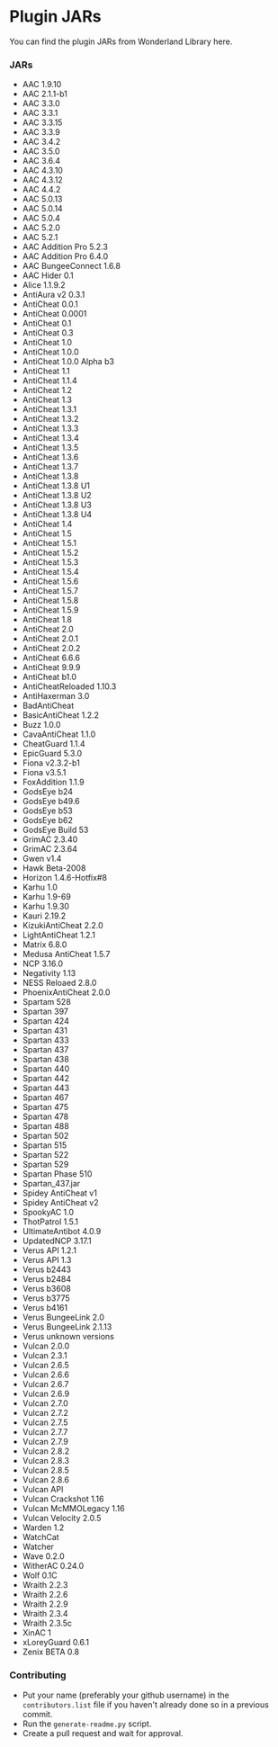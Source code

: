 # Plugin JARs
 You can find the plugin JARs from Wonderland Library here.

### JARs
- AAC 1.9.10
- AAC 2.1.1-b1
- AAC 3.3.0
- AAC 3.3.1
- AAC 3.3.15
- AAC 3.3.9
- AAC 3.4.2
- AAC 3.5.0
- AAC 3.6.4
- AAC 4.3.10
- AAC 4.3.12
- AAC 4.4.2
- AAC 5.0.13
- AAC 5.0.14
- AAC 5.0.4
- AAC 5.2.0
- AAC 5.2.1
- AAC Addition Pro 5.2.3
- AAC Addition Pro 6.4.0
- AAC BungeeConnect 1.6.8
- AAC Hider 0.1
- Alice 1.1.9.2
- AntiAura v2 0.3.1
- AntiCheat 0.0.1
- AntiCheat 0.0001
- AntiCheat 0.1
- AntiCheat 0.3
- AntiCheat 1.0
- AntiCheat 1.0.0
- AntiCheat 1.0.0 Alpha b3
- AntiCheat 1.1
- AntiCheat 1.1.4
- AntiCheat 1.2
- AntiCheat 1.3
- AntiCheat 1.3.1
- AntiCheat 1.3.2
- AntiCheat 1.3.3
- AntiCheat 1.3.4
- AntiCheat 1.3.5
- AntiCheat 1.3.6
- AntiCheat 1.3.7
- AntiCheat 1.3.8
- AntiCheat 1.3.8 U1
- AntiCheat 1.3.8 U2
- AntiCheat 1.3.8 U3
- AntiCheat 1.3.8 U4
- AntiCheat 1.4
- AntiCheat 1.5
- AntiCheat 1.5.1
- AntiCheat 1.5.2
- AntiCheat 1.5.3
- AntiCheat 1.5.4
- AntiCheat 1.5.6
- AntiCheat 1.5.7
- AntiCheat 1.5.8
- AntiCheat 1.5.9
- AntiCheat 1.8
- AntiCheat 2.0
- AntiCheat 2.0.1
- AntiCheat 2.0.2
- AntiCheat 6.6.6
- AntiCheat 9.9.9
- AntiCheat b1.0
- AntiCheatReloaded 1.10.3
- AntiHaxerman 3.0
- BadAntiCheat
- BasicAntiCheat 1.2.2
- Buzz 1.0.0
- CavaAntiCheat 1.1.0
- CheatGuard 1.1.4
- EpicGuard 5.3.0
- Fiona v2.3.2-b1
- Fiona v3.5.1
- FoxAddition 1.1.9
- GodsEye b24
- GodsEye b49.6
- GodsEye b53
- GodsEye b62
- GodsEye Build 53
- GrimAC 2.3.40
- GrimAC 2.3.64
- Gwen v1.4
- Hawk Beta-2008
- Horizon 1.4.6-Hotfix#8
- Karhu 1.0
- Karhu 1.9-69
- Karhu 1.9.30
- Kauri 2.19.2
- KizukiAntiCheat 2.2.0
- LightAntiCheat 1.2.1
- Matrix 6.8.0
- Medusa AntiCheat 1.5.7
- NCP 3.16.0
- Negativity 1.13
- NESS Reloaed 2.8.0
- PhoenixAntiCheat 2.0.0
- Spartam 528
- Spartan 397
- Spartan 424
- Spartan 431
- Spartan 433
- Spartan 437
- Spartan 438
- Spartan 440
- Spartan 442
- Spartan 443
- Spartan 467
- Spartan 475
- Spartan 478
- Spartan 488
- Spartan 502
- Spartan 515
- Spartan 522
- Spartan 529
- Spartan Phase 510
- Spartan_437.jar
- Spidey AntiCheat v1
- Spidey AntiCheat v2
- SpookyAC 1.0
- ThotPatrol 1.5.1
- UltimateAntibot 4.0.9
- UpdatedNCP 3.17.1
- Verus API 1.2.1
- Verus API 1.3
- Verus b2443
- Verus b2484
- Verus b3608
- Verus b3775
- Verus b4161
- Verus BungeeLink 2.0
- Verus BungeeLink 2.1.13
- Verus unknown versions
- Vulcan 2.0.0
- Vulcan 2.3.1
- Vulcan 2.6.5
- Vulcan 2.6.6
- Vulcan 2.6.7
- Vulcan 2.6.9
- Vulcan 2.7.0
- Vulcan 2.7.2
- Vulcan 2.7.5
- Vulcan 2.7.7
- Vulcan 2.7.9
- Vulcan 2.8.2
- Vulcan 2.8.3
- Vulcan 2.8.5
- Vulcan 2.8.6
- Vulcan API
- Vulcan Crackshot 1.16
- Vulcan McMMOLegacy 1.16
- Vulcan Velocity 2.0.5
- Warden 1.2
- WatchCat
- Watcher
- Wave 0.2.0
- WitherAC 0.24.0
- Wolf 0.1C
- Wraith 2.2.3
- Wraith 2.2.6
- Wraith 2.2.9
- Wraith 2.3.4
- Wraith 2.3.5c
- XinAC 1
- xLoreyGuard 0.6.1
- Zenix BETA 0.8

### Contributing
- Put your name (preferably your github username) in the ``contributors.list`` file if you haven't already done so in a previous commit.
- Run the ``generate-readme.py`` script.
- Create a pull request and wait for approval.